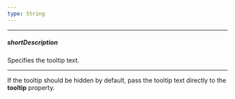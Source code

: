 ```yaml
---
type: String
---
```

---
##### shortDescription
Specifies the tooltip text.

---
If the tooltip should be hidden by default, pass the tooltip text directly to the **tooltip** property.